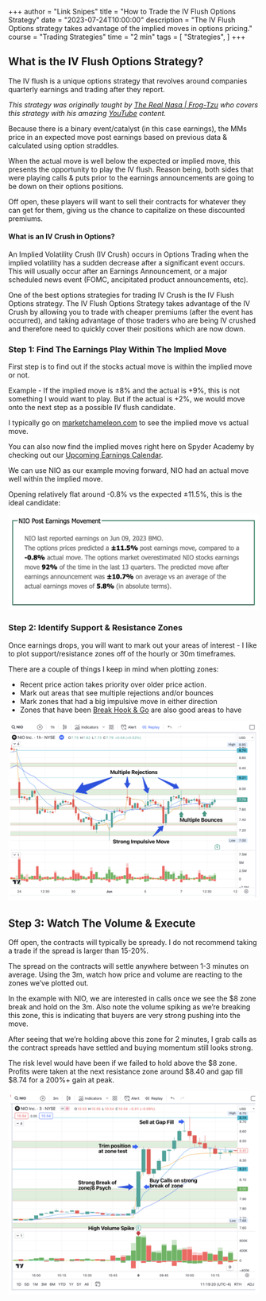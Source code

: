 +++
author = "Link Snipes"
title = "How to Trade the IV Flush Options Strategy"
date = "2023-07-24T10:00:00"
description = "The IV Flush Options strategy takes advantage of the implied moves in options pricing."
course = "Trading Strategies"
time = "2 min"
tags = [
   "Strategies",
]
+++


## What is the IV Flush Options Strategy?

The IV flush is a unique options strategy that revolves around companies quarterly earnings and trading after they report. 

_This strategy was originally taught by [The Real Nasa | Frog-Tzu](https://twitter.com/TheRealNasa00) who covers this strategy with his amazing [YouTube](https://www.youtube.com/@therealnasa0028/videos) content._

Because there is a binary event/catalyst (in this case earnings), the MMs price in an expected move post earnings based on previous data & calculated using option straddles. 

When the actual move is well below the expected or implied move, this presents the opportunity to play the IV flush. Reason being, both sides that were playing calls & puts prior to the earnings announcements are going to be down on their options positions. 

Off open, these players will want to sell their contracts for whatever they can get for them, giving us the chance to capitalize on these discounted premiums.

#### What is an IV Crush in Options?

An Implied Volatility Crush (IV Crush) occurs in Options Trading when the implied volatility has a sudden decrease after a significant event occurs.  This will usually occur after an Earnings Announcement, or a major scheduled news event (FOMC, ancipitated product announcements, etc).

One of the best options strategies for trading IV Crush is the IV Flush Options strategy.  The IV Flush Options Strategy takes advantage of the IV Crush by allowing you to trade with cheaper premiums (after the event has occurred), and taking advantage of those traders who are being IV crushed and therefore need to quickly cover their positions which are now down.

### Step 1: Find The Earnings Play Within The Implied Move

First step is to find out if the stocks actual move is within the implied move or not. 

Example - If the implied move is  &#177;8% and the actual is +9%, this is not something I would want to play. But if the actual is +2%, we would move onto the next step as a possible IV flush candidate. 

I typically go on [marketchameleon.com](https://marketchameleon.com) to see the implied move vs actual move. 

You can also now find the implied moves right here on Spyder Academy by checking out our [Upcoming Earnings Calendar](/tools/earnings-calendar/).

We can use NIO as our example moving forward, NIO had an actual move well within the implied move. 

Opening relatively flat around -0.8% vs the expected &#177;11.5%, this is the ideal candidate:
 
![](images/poster.png)

### Step 2: Identify Support & Resistance Zones

Once earnings drops, you will want to mark out your areas of interest - I like to plot support/resistance zones off of the hourly or 30m timeframes. 

There are a couple of things I keep in mind when plotting zones:

- Recent price action takes priority over older price action.
- Mark out areas that see multiple rejections and/or bounces
- Mark zones that had a big impulsive move in either direction
- Zones that have been [Break Hook & Go](/education/how-to-trade-the-break-hook-and-go/) are also good areas to have

![](images/rejections.png)


## Step 3: Watch The Volume & Execute
Off open, the contracts will typically be spready. I do not recommend taking a trade if the spread is larger than 15-20%. 

The spread on the contracts will settle anywhere between 1-3 minutes on average. Using the 3m, watch how price and volume are reacting to the zones we’ve plotted out.

In the example with NIO, we are interested in calls once we see the $8 zone break and hold on the 3m. Also note the volume spiking as we’re breaking this zone, this is indicating that buyers are very strong pushing into the move. 

After seeing that we’re holding above this zone for 2 minutes, I grab calls as the contract spreads have settled and buying momentum still looks strong. 

The risk level would have been if we failed to hold above the $8 zone. Profits were taken at the next resistance zone around $8.40 and gap fill $8.74 for a 200%+ gain at peak.

![](images/chart.png)
